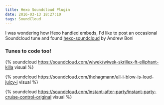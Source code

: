 ```yaml
---
title: Hexo Soundcloud Plugin
date: 2016-03-13 18:27:10
tags: SoundCloud
---
```

I was wondering how Hexo handled embeds, I'd like to post an occasional Soundcloud tune and found [hexo-soundcloud](https://github.com/andrewboni/hexo-soundcloud) by Andrew Boni

### Tunes to code too!

{% soundcloud https://soundcloud.com/wiwek/wiwek-skrillex-ft-elliphant-killa visual %}

{% soundcloud https://soundcloud.com/thehagmann/all-i-blow-is-loud-juicy-j visual %}

{% soundcloud https://soundcloud.com/instant-after-party/instant-party-cruise-control-original visual %}